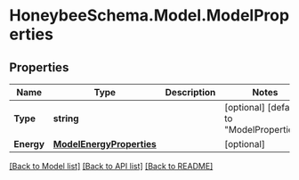
# HoneybeeSchema.Model.ModelProperties

## Properties

Name | Type | Description | Notes
------------ | ------------- | ------------- | -------------
**Type** | **string** |  | [optional] [default to "ModelProperties"]
**Energy** | [**ModelEnergyProperties**](ModelEnergyProperties.md) |  | [optional] 

[[Back to Model list]](../README.md#documentation-for-models)
[[Back to API list]](../README.md#documentation-for-api-endpoints)
[[Back to README]](../README.md)

